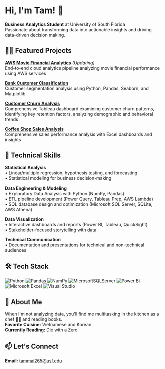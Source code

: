 # Hi, I'm Tam! 👋

**Business Analytics Student** at University of South Florida  
Passionate about transforming data into actionable insights and driving data-driven decision making.

## 👩‍💻 Featured Projects

**[AWS Movie Financial Analytics](https://github.com/tammai1610/AWS-Movie-Financial-Analytics)** *(Updating)*  
End-to-end cloud analytics pipeline analyzing movie financial performance using AWS services

**[Bank Customer Classification](https://github.com/tammai1610/Commercial-Bank-Customer-Classification)**  
Customer segmentation analysis using Python, Pandas, Seaborn, and Matplotlib

**[Customer Churn Analysis](https://github.com/tammai1610/Customer-Churn-Analysis)**  
Comprehensive Tableau dashboard examining customer churn patterns, identifying key retention factors, analyzing demographic and behavioral trends

**[Coffee Shop Sales Analysis](https://github.com/tammai1610/Excel-Coffee-Shop-Sales)**  
Comprehensive sales performance analysis with Excel dashboards and insights

## 💼 Technical Skills

**Statistical Analysis**  
• Linear/multiple regression, hypothesis testing, and forecasting  
• Statistical modeling for business decision-making

**Data Engineering & Modeling**  
• Exploratory Data Analysis with Python (NumPy, Pandas)  
• ETL pipeline development (Power Query, Tableau Prep, AWS Lambda)  
• SQL database design and optimization (Microsoft SQL Server, SQLite, AWS Athena)

**Data Visualization**  
• Interactive dashboards and reports (Power BI, Tableau, QuickSight)  
• Stakeholder-focused storytelling with data

**Technical Communication**  
• Documentation and presentations for technical and non-technical audiences

## 🛠️ Tech Stack

![Python](https://img.shields.io/badge/python-3670A0?style=for-the-badge&logo=python&logoColor=ffdd54)
![Pandas](https://img.shields.io/badge/pandas-%23150458.svg?style=for-the-badge&logo=pandas&logoColor=white)
![NumPy](https://img.shields.io/badge/numpy-%23013243.svg?style=for-the-badge&logo=numpy&logoColor=white)
![MicrosoftSQLServer](https://img.shields.io/badge/Microsoft%20SQL%20Server-CC2927?style=for-the-badge&logo=microsoft%20sql%20server&logoColor=white)
![Power Bi](https://img.shields.io/badge/power_bi-F2C811?style=for-the-badge&logo=powerbi&logoColor=black)
![Microsoft Excel](https://img.shields.io/badge/Microsoft_Excel-217346?style=for-the-badge&logo=microsoft-excel&logoColor=white)
![Visual Studio](https://img.shields.io/badge/Visual%20Studio-5C2D91.svg?style=for-the-badge&logo=visual-studio&logoColor=white)

## 🌟 About Me

When I'm not analyzing data, you'll find me multitasking in the kitchen as a chef 👩‍🍳 and reading books.  
**Favorite Cuisine:** Vietnamese and Korean  
**Currently Reading:** Die with a Zero

## 📫 Let's Connect

**Email:** tammai265@usf.edu
